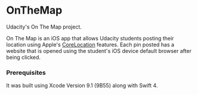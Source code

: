 # OnTheMap
Udacity's On The Map project.

On The Map is an iOS app that allows Udacity students posting their location using Apple's [CoreLocation](https://developer.apple.com/documentation/corelocation) features. Each pin posted has a website that is opened using the student's iOS device default browser after being clicked.

### Prerequisites

It was built using Xcode Version 9.1 (9B55) along with Swift 4.
